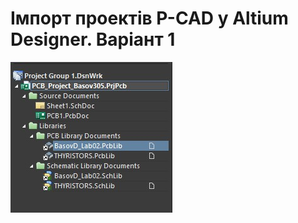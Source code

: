 #  Імпорт проектів P-CAD у Altium Designer. Варіант 1 
![img](https://github.com/the-demiurge/tpcs-basov305/blob/main/images/5.jpg?raw=true)

